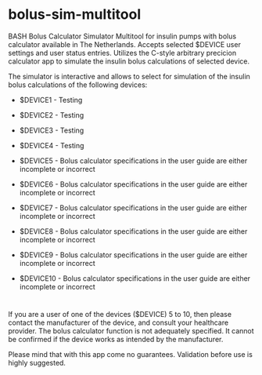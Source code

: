 # bolus-sim-multitool
BASH Bolus Calculator Simulator Multitool for insulin pumps with bolus calculator available in The Netherlands. Accepts selected $DEVICE user settings and user status entries. Utilizes the C-style arbitrary precicion calculator app to simulate the insulin bolus calculations of selected device.

The simulator is interactive and allows to select for simulation of the insulin bolus calculations of the following devices:

- $DEVICE1 - Testing
- $DEVICE2 - Testing
- $DEVICE3 - Testing

- $DEVICE4 - Testing
- $DEVICE5 - Bolus calculator specifications in the user guide are either incomplete or incorrect

- $DEVICE6 - Bolus calculator specifications in the user guide are either incomplete or incorrect
- $DEVICE7 - Bolus calculator specifications in the user guide are either incomplete or incorrect
- $DEVICE8 - Bolus calculator specifications in the user guide are either incomplete or incorrect

- $DEVICE9 - Bolus calculator specifications in the user guide are either incomplete or incorrect

- $DEVICE10 - Bolus calculator specifications in the user guide are either incomplete or incorrect


#
If you are a user of one of the devices ($DEVICE) 5 to 10, then please contact the manufacturer of the device, and consult your healthcare provider. The bolus calculator function is not adequately specified. It cannot be confirmed if the device works as intended by the manufacturer. 

Please mind that with this app come no guarantees. Validation before use is highly suggested.








